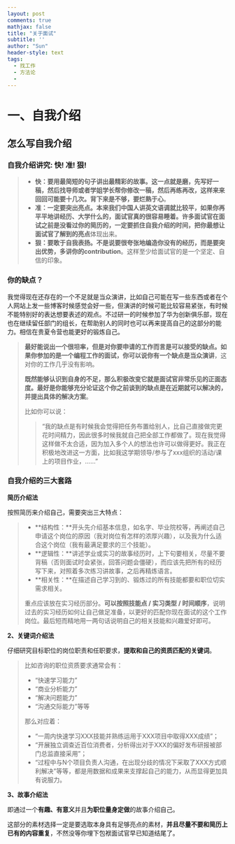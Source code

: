 ```yaml
---
layout: post
comments: true
mathjax: false
title: "关于面试"
subtitle: ''
author: "Sun"
header-style: text
tags:
  - 找工作
  - 方法论
  - 
---
```


# 一、自我介绍

## 怎么写自我介绍

### **自我介绍讲究: 快! 准! 狠!**

> - **快：**要用最简短的句子讲出最精彩的故事。这一点就是磨，先写好一稿，然后找导师或者学姐学长帮你修改一稿，然后再练再改，这样来来回回可能要十几次。背下来是不够，要**烂熟于心**。
> - **准：**一定要突出亮点。本来我们中国人讲英文语调就比较平，如果你再平平地讲经历、大学什么的，面试官真的很容易睡着。许多面试官在面试之前是没看过你的简历的，一定要抓住自我介绍的时间，把你最想让面试官了解到的**亮点**体现出来。
> - **狠：**要敢于自我表扬。不是说要很夸张地编造你没有的经历，而是要突出优势，多讲你的**contribution**。这样至少给面试官的是一个坚定、自信的印象。

### 你的缺点？

我觉得现在还存在的一个不足就是当众演讲，比如自己可能在写一些东西或者在个人网站上发一些博客时候感觉会好一些，但演讲的时候可能比较容易紧张，有时候不能特别好的表达想要表述的观点。不过研一的时候参加了华为创新俱乐部，现在也在继续留任部门的组长，在帮助别人的同时也可以再来提高自己的这部分的能力。相信在贵夏令营也能更好的锻炼自己。

> **最好能说出一个很坦率，但是对你要申请的工作而言是可以接受的缺点。**如果你参加的是一个编程工作的面试，你可以说你有一个缺点是**当众演讲**，这对你的工作几乎没有影响。
>
> **既然能够认识到自身的不足，那么积极改变它就是面试官非常乐见的正面态度。**最好是你能够充分论证这个你之前谈到的缺点是**在近期就可以解决的，并提出具体的解决方案**。
>
> 比如你可以说：
>
> > “我的缺点是有时候我会觉得把任务布置给别人，比自己直接做完更花时间精力，因此很多时候我就自己把全部工作都做了。现在我觉得这样做不太合适，因为加入多个人的想法也许可以做得更好。我正在积极地改进这一方面，比如我这学期领导/参与了xxx组织的活动/课上的项目作业，……”

### 自我介绍的三大套路

**简历介绍法**

按照简历来介绍自己，需要突出三大特点：

> - **结构性：**开头先介绍基本信息，如名字、毕业院校等，再阐述自己申请这个岗位的原因（我对岗位有怎样的浓厚兴趣），以及我为什么适合这个岗位（我有最满足要求的三个技能）。
> - **逻辑性：**讲述学业或实习的故事经历时，上下句要相关，尽量不要背稿（否则面试时会紧张，回答问题会僵硬），而应该先把所有的经历写下来，对照着多次练习讲故事，之后再精炼语言。
> - **相关性：**在描述自己学习到的、锻炼过的所有技能都要和职位切实需求相关。
>
> 重点应该放在实习经历部分。**可以按照技能点 / 实习类型 / 时间顺序**，说明过去的实习经历如何让自己做足准备，以更好的匹配你现在面试的这个工作岗位。最后短而精地用一两句话说明自己的相关技能和兴趣爱好即可。

**2、关键词介绍法**

仔细研究目标职位的岗位职责和任职要求，**提取和自己的资质匹配的关键词**。

> 比如咨询的职位资质要求通常会有：
>
> - “快速学习能力”
> - “商业分析能力”
> - “解决问题能力”
> - “沟通交际能力”等等
>
> 那么对应着：
>
> - “一周内快速学习XXX技能并熟练运用于XXX项目中取得XXX成绩”；
> - “开展独立调查近百位消费者，分析得出对于XXX的偏好发布研报被部门总监直接采用”；
> - “过程中与N个项目负责人沟通，在出现分歧的情况下采取了XXX方式顺利解决”等等，都是用数据和成果来支撑起自己的能力，从而显得更加具有说服力。

**3、故事介绍法**

即通过一个**有趣、有意义**并且**为职位量身定做**的故事介绍自己。

这部分的素材选择一定是要选取本身具有足够亮点的素材，**并且尽量不要和简历上已有的内容重复**，不然没等你埋下包袱面试官早已知道结尾了。

















